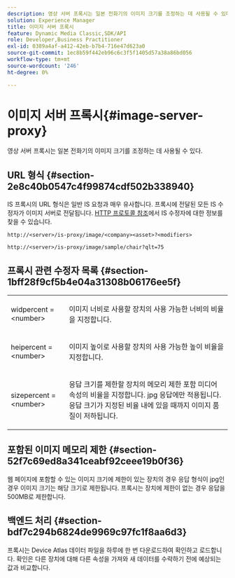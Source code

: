 ```yaml
---
description: 영상 서버 프록시는 일본 전화기의 이미지 크기를 조정하는 데 사용될 수 있다.
solution: Experience Manager
title: 이미지 서버 프록시
feature: Dynamic Media Classic,SDK/API
role: Developer,Business Practitioner
exl-id: 0389a4af-a412-42eb-b7b4-716e47d623a0
source-git-commit: 1ec8b59f442eb96c6c3f5f1405d57a38a86bd056
workflow-type: tm+mt
source-wordcount: '246'
ht-degree: 0%

---
```


# 이미지 서버 프록시{#image-server-proxy}

영상 서버 프록시는 일본 전화기의 이미지 크기를 조정하는 데 사용될 수 있다.

## URL 형식 {#section-2e8c40b0547c4f99874cdf502b338940}

IS 프록시의 URL 형식은 일반 IS 요청과 매우 유사합니다. 프록시에 전달된 모든 IS 수정자가 이미지 서버로 전달됩니다. [HTTP 프로토콜 참조](../../is-api/http-ref/image-serving-api-ref/c-http-protocol-reference/c-introduction/c-introduction.md#concept-dbbd5241bc6248ad9b9d7f6c635c311e)에서 IS 수정자에 대한 정보를 찾을 수 있습니다.

`http://<server>/is-proxy/image/<company><asset>?<modifiers>`

`http://<server>/is-proxy/image/sample/chair?qlt=75`

## 프록시 관련 수정자 목록 {#section-1bff28f9cf5b4e04a31308b06176ee5f}

<table id="simpletable_40C1DFB183B54A79BCF65D51ED480CE0"> 
 <tr class="strow"> 
  <td class="stentry"> <p><span class="codeph"> widpercent =  &lt;number&gt;</span> </p></td> 
  <td class="stentry"> <p>이미지 너비로 사용할 장치의 사용 가능한 너비의 비율을 지정합니다. </p></td> 
 </tr> 
 <tr class="strow"> 
  <td class="stentry"> <p><span class="codeph"> heipercent =  &lt;number&gt;</span> </p></td> 
  <td class="stentry"> <p>이미지 높이로 사용할 장치의 사용 가능한 높이 비율을 지정합니다. </p></td> 
 </tr> 
 <tr class="strow"> 
  <td class="stentry"> <p><span class="codeph"> sizepercent =  &lt;number&gt;</span> </p></td> 
  <td class="stentry"> <p>응답 크기를 제한할 장치의 메모리 제한 포함 미디어 속성의 비율을 지정합니다. jpg 응답에만 적용됩니다. 응답 크기가 지정된 비율 내에 있을 때까지 이미지 품질이 저하됩니다. </p></td> 
 </tr> 
</table>

## 포함된 이미지 메모리 제한 {#section-52f7c69ed8a341ceabf92ceee19b0f36}

웹 페이지에 포함할 수 있는 이미지 크기에 제한이 있는 장치의 경우 응답 형식이 jpg인 경우 이미지 크기는 해당 크기로 제한됩니다. 프록시는 장치에 제한이 없는 경우 응답을 500MB로 제한합니다.

## 백엔드 처리 {#section-bdf7c294b6824de9969c97fc1f8aa6d3}

프록시는 Device Atlas 데이터 파일을 하루에 한 번 다운로드하여 확인하고 로드합니다. 확인은 다른 장치에 대해 다른 속성을 가져와 새 데이터를 수락하기 전에 예상되는 값과 비교합니다.
